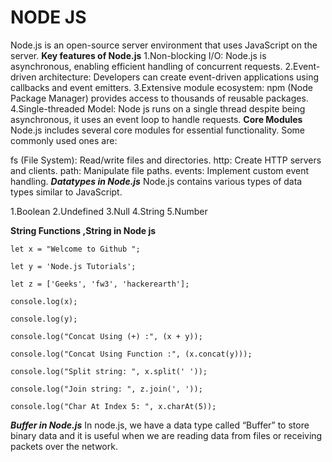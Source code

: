 # NODE JS
Node.js is an open-source server environment that uses JavaScript on the server.
**Key features of Node.js**
1.Non-blocking I/O: Node.js is asynchronous, enabling efficient handling of concurrent requests.
2.Event-driven architecture: Developers can create event-driven applications using callbacks and event emitters.
3.Extensive module ecosystem: npm (Node Package Manager) provides access to thousands of reusable packages.
4.Single-threaded Model: Node js runs on a single thread despite being asynchronous, it uses an event loop to handle requests.
**Core Modules**
Node.js includes several core modules for essential functionality. Some commonly used ones are:

fs (File System): Read/write files and directories.
http: Create HTTP servers and clients.
path: Manipulate file paths.
events: Implement custom event handling.
***Datatypes in Node.js***
Node.js contains various types of data types similar to JavaScript.

1.Boolean
2.Undefined
3.Null
4.String
5.Number

**String Functions ,String in Node js**
```
let x = "Welcome to Github ";

let y = 'Node.js Tutorials';

let z = ['Geeks', 'fw3', 'hackerearth'];

console.log(x);

console.log(y);

console.log("Concat Using (+) :", (x + y));

console.log("Concat Using Function :", (x.concat(y)));

console.log("Split string: ", x.split(' '));

console.log("Join string: ", z.join(', '));

console.log("Char At Index 5: ", x.charAt(5));
```
***Buffer in Node.js***
In node.js, we have a data type called “Buffer” to store binary data and it is useful when we are reading data from files or receiving packets over the network. 


























